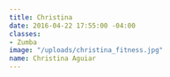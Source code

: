 ```yaml
---
title: Christina
date: 2016-04-22 17:55:00 -04:00
classes:
- Zumba
image: "/uploads/christina_fitness.jpg"
name: Christina Aguiar
---
```


